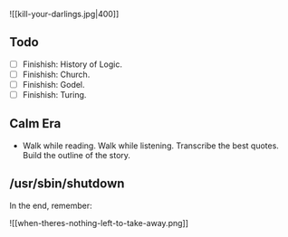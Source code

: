 
![[kill-your-darlings.jpg|400]]


## Todo
- [ ] Finishish: History of Logic.
- [ ] Finishish: Church.
- [ ] Finishish: Godel.
- [ ] Finishish: Turing.

## Calm Era
- Walk while reading. Walk while listening. Transcribe the best quotes. Build the outline of the story.

## /usr/sbin/shutdown

In the end, remember:

![[when-theres-nothing-left-to-take-away.png]]
